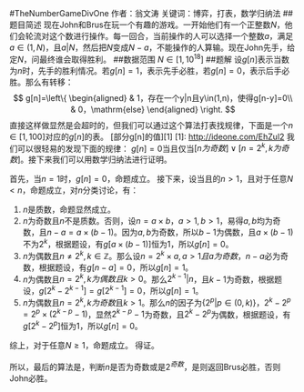 #TheNumberGameDivOne
作者：翁文涛
关键词：博弈，打表，数学归纳法
##题目简述
现在John和Brus在玩一个有趣的游戏。一开始他们有一个正整数$N$，他们会轮流对这个数进行操作。每一回合，当前操作的人可以选择一个整数$a$，满足$a \in (1,N)$，且$a | N$，然后把$N$变成$N-a$，不能操作的人算输。现在John先手，给定$N$，问最终谁会取得胜利。
##数据范围
$N \in [1,10^{18}]$
##题解
设$g[n]$表示当数为$n$时，先手的胜利情况。若$g[n]=1$，表示先手必胜，若$g[n]=0$，表示后手必胜。那么有转移：
$$
g[n]=\left\{
\begin{aligned}
& 1，存在一个y|n且y\in(1,n)，使得g[n-y]=0\\
& 0，\mathrm{else}
\end{aligned}
\right.
$$
直接这样做显然是会超时的，但我们可以通过这个算法打表找规律，下面是一个$n\in [1,100]$对应的$g[n]$的表。
[部分g[n]的值][1]
  [1]: http://ideone.com/EhZul2
我们可以很轻易的发现下面的规律：
$g[n]=0$当且仅当$[n为奇数] \lor [n=2^k,k为奇数]$。接下来我们可以用数学归纳法进行证明。

首先，当$n=1$时，$g[n]=0$，命题成立。
接下来，设当且的$n > 1$，且对于任意$N < n$，命题成立，对$n$分类讨论，有：
1. $n$是质数，命题显然成立。
2. $n$为奇数且$n$不是质数。否则，设$n = a \times b$，$a > 1,b>1$，易得$a,b$均为奇数，且$n-a=a\times (b-1)$。因为$a,b$为奇数，所以$b-1$为偶数，且$a \times (b-1)$不为$2^k$，根据题设，有$g[a \times (b-1)]$恒为$1$，所以$g[n] = 0$。
3. $n$为偶数且$n \not = 2^k,k \in \mathbb{Z}$。那么设$n = 2^k \times a,a > 1且a为奇数$，$n - a$必为奇数，根据题设，有$g[n-a]=0$，所以$g[n]=1$。
4. $n$为偶数且$n=2^k,k为偶数且k>0$。那么$2^{k-1}|n$，且$k-1$为奇数，根据题设，$g[2^k-2^{k-1}]=g[2^{k-1}]=0$，所以$g[n]=1$。
5. $n$为偶数且$n=2^k,k为奇数$且$k > 1$。那么$n$的因子为$\{2^p|p \in (0,k)\}$，$2^k-2^p=2^p \times (2^{k-p}-1)$，显然$2^{k-p}-1$为奇数，且$2^k-2^p$为偶数，根据题设，有$g[2^k-2^p]$恒为$1$，所以$g[n]=0$。

综上，对于任意$N \geq 1$，命题成立。
得证。

所以，最后的算法是，判断$n$是否为奇数或是$2^{奇数}$，是则返回Brus必胜，否则John必胜。